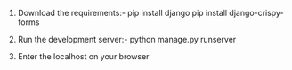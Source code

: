 1) Download the requirements:-
pip install django
pip install django-crispy-forms

2) Run the development server:-
python manage.py runserver
  
3) Enter the localhost on your browser
